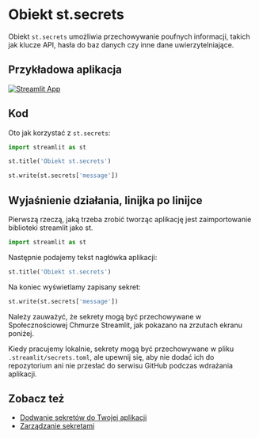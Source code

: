 # Obiekt st.secrets

Obiekt `st.secrets` umożliwia przechowywanie poufnych informacji, takich jak klucze API, hasła do baz danych czy inne dane uwierzytelniające.

## Przykładowa aplikacja

[![Streamlit App](https://static.streamlit.io/badges/streamlit_badge_black_white.svg)](https://share.streamlit.io/dataprofessor/st.secrets/)

## Kod
Oto jak korzystać z `st.secrets`:
```python
import streamlit as st

st.title('Obiekt st.secrets')

st.write(st.secrets['message'])
```

## Wyjaśnienie działania, linijka po linijce
Pierwszą rzeczą, jaką trzeba zrobić tworząc aplikację jest zaimportowanie biblioteki streamlit jako st.
```python
import streamlit as st
```

Następnie podajemy tekst nagłówka aplikacji:
```python
st.title('Obiekt st.secrets')
```

Na koniec wyświetlamy zapisany sekret:
```python
st.write(st.secrets['message'])
```

Należy zauważyć, że sekrety mogą być przechowywane w Społecznościowej Chmurze Streamlit, jak pokazano na zrzutach ekranu poniżej.

Kiedy pracujemy lokalnie, sekrety mogą być przechowywane w pliku `.streamlit/secrets.toml`, ale upewnij się, aby nie dodać ich do repozytorium ani nie przesłać do serwisu GitHub podczas wdrażania aplikacji.

## Zobacz też
- [Dodwanie sekretów do Twojej aplikacji](https://blog.streamlit.io/secrets-in-sharing-apps/)
- [Zarządzanie sekretami](https://docs.streamlit.io/streamlit-cloud/get-started/deploy-an-app/connect-to-data-sources/secrets-management)
